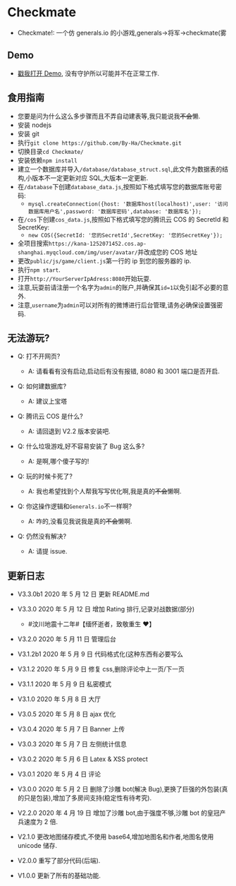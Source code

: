 # Checkmate

- Checkmate!: 一个仿 generals.io 的小游戏,generals->将军->checkmate(雾

## Demo

- [戳我打开 Demo](http://175.24.85.24:8080), 没有守护所以可能并不在正常工作.

## 食用指南

- 您要是问为什么这么多步骤而且不弄自动建表等,我只能说我~~不会~~懒.
- 安装 nodejs
- 安装 git
- 执行`git clone https://github.com/By-Ha/Checkmate.git`
- 切换目录`cd Checkmate/`
- 安装依赖`npm install`
- 建立一个数据库并导入`/database/database_struct.sql`,此文件为数据表的结构,小版本不一定更新对应 SQL,大版本一定更新.
- 在`/database`下创建`database_data.js`,按照如下格式填写您的数据库账号密码:
  - `mysql.createConnection({host: '数据库host(localhost)',user: '访问数据库用户名',password: '数据库密码',database: '数据库名'});`
- 在`/cos`下创建`cos_data.js`,按照如下格式填写您的腾讯云 COS 的 SecretId 和 SecretKey:
  - `new COS({SecretId: '您的SecretId',SecretKey: '您的SecretKey'});`
- 全项目搜索`https://kana-1252071452.cos.ap-shanghai.myqcloud.com/img/user/avatar/`并改成您的 COS 地址
- 更改`public/js/game/client.js`第一行的 ip 到您的服务器的 ip.
- 执行`npm start`.
- 打开`http://YourServerIpAdress:8080`开始玩耍.
- 注意,玩耍前请注册一个名字为`admin`的账户,并确保其`id=1`以免引起不必要的意外.
- 注意,`username`为`admin`可以对所有的微博进行后台管理,请务必确保设置强密码.

## 无法游玩?

- Q: 打不开网页?

  - A: 请看看有没有启动,启动后有没有报错, 8080 和 3001 端口是否开启.

- Q: 如何建数据库?

  - A: 建议上宝塔

- Q: 腾讯云 COS 是什么?

  - A: 请回退到 V2.2 版本安装吧.

- Q: 什么垃圾游戏,好不容易安装了 Bug 这么多?

  - A: 是啊,哪个傻子写的!

- Q: 玩的时候卡死了?

  - A: 我也希望找到个人帮我写写优化啊,我是真的~~不会~~懒啊.

- Q: 你这操作逻辑和`Generals.io`不一样啊?

  - A: 咋的,没看见我说我是真的~~不会~~懒啊.

- Q: 仍然没有解决?
  - A: 请提 issue.

## 更新日志

- V3.3.0b1 2020 年 5 月 12 日 更新 README.md

- V3.3.0 2020 年 5 月 12 日 增加 Rating 排行,记录对战数据(部分)

  - #汶川地震十二年#【缅怀逝者，致敬重生 ❤】

- V3.2.0 2020 年 5 月 11 日 管理后台

- V3.1.2b1 2020 年 5 月 9 日 代码格式化(这种东西有必要写么

- V3.1.2 2020 年 5 月 9 日 修复 css,删除评论中上一页/下一页

- V3.1.1 2020 年 5 月 9 日 私密模式

- V3.1.0 2020 年 5 月 8 日 大厅

- V3.0.5 2020 年 5 月 8 日 ajax 优化

- V3.0.4 2020 年 5 月 7 日 Banner 上传

- V3.0.3 2020 年 5 月 7 日 左侧统计信息

- V3.0.2 2020 年 5 月 6 日 Latex & XSS protect

- V3.0.1 2020 年 5 月 4 日 评论

- V3.0.0 2020 年 5 月 2 日 删除了沙雕 bot(解决 Bug),更换了巨强的外包装(真的只是包装),增加了多房间支持(稳定性有待考究).

- V2.2.0 2020 年 4 月 19 日 增加了沙雕 bot,由于强度不够,沙雕 bot 的皇冠产兵速度为 2 倍.

- V2.1.0 更改地图储存模式,不使用 base64,增加地图名和作者,地图名使用 unicode 储存.

- V2.0.0 重写了部分代码(后端).

- V1.0.0 更新了所有的基础功能.
